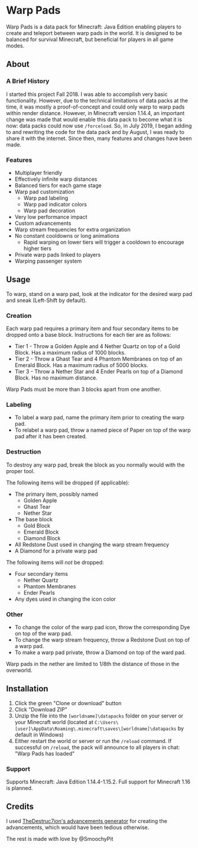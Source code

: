 # Warp Pads

Warp Pads is a data pack for Minecraft: Java Edition enabling players to create and teleport between warp pads in the world. It is designed to be balanced for survival Minecraft, but beneficial for players in all game modes.

## About

### A Brief History

I started this project Fall 2018. I was able to accomplish very basic functionality. However, due to the technical limitations of data packs at the time, it was mostly a proof-of-concept and could only warp to warp pads within render distance. However, in Minecraft version 1.14.4, an important change was made that would enable this data pack to become what it is now: data packs could now use `/forceload`. So, in July 2019, I began adding to and rewriting the code for the data pack and by August, I was ready to share it with the internet. Since then, many features and changes have been made.

### Features

* Multiplayer friendly
* Effectively infinite warp distances
* Balanced tiers for each game stage
* Warp pad customization
    * Warp pad labeling
    * Warp pad indicator colors
    * Warp pad decoration
* Very low performance impact
* Custom advancements
* Warp stream frequencies for extra organization
* No constant cooldowns or long animations
    * Rapid warping on lower tiers will trigger a cooldown to encourage higher tiers
* Private warp pads linked to players
* Warping passenger system

## Usage

To warp, stand on a warp pad, look at the indicator for the desired warp pad and sneak (Left-Shift by default).

### Creation

Each warp pad requires a primary item and four secondary items to be dropped onto a base block. Instructions for each tier are as follows:
* Tier 1 - Throw a Golden Apple and 4 Nether Quartz on top of a Gold Block. Has a maximum radius of 1000 blocks.
* Tier 2 - Throw a Ghast Tear and 4 Phantom Membranes on top of an Emerald Block. Has a maximum radius of 5000 blocks.
* Tier 3 - Throw a Nether Star and 4 Ender Pearls on top of a Diamond Block. Has no maximum distance.

Warp Pads must be more than 3 blocks apart from one another.

### Labeling 

* To label a warp pad, name the primary item prior to creating the warp pad.
* To relabel a warp pad, throw a named piece of Paper on top of the warp pad after it has been created.

### Destruction

To destroy any warp pad, break the block as you normally would with the proper tool.

The following items will be dropped (if applicable):
* The primary item, possibly named
    * Golden Apple
    * Ghast Tear
    * Nether Star
* The base block
    * Gold Block
    * Emerald Block
    * Diamond Block
* All Redstone Dust used in changing the warp stream frequency
* A Diamond for a private warp pad

The following items will *not* be dropped:
* Four secondary items
    * Nether Quartz
    * Phantom Membranes
    * Ender Pearls
* Any dyes used in changing the icon color

### Other

* To change the color of the warp pad icon, throw the corresponding Dye on top of the warp pad.
* To change the warp stream frequency, throw a Redstone Dust on top of a warp pad.
* To make a warp pad private, throw a Diamond on top of the ward pad.

Warp pads in the nether are limited to 1/8th the distance of those in the overworld.

## Installation

1. Click the green "Clone or download" button
2. Click "Download ZIP"
3. Unzip the file into the `[worldname]\datapacks` folder on your server or your Minecraft world (located at `C:\Users\[user]\AppData\Roaming\.minecraft\saves\[worldname]\datapacks` by default in Windows)
4. Either restart the world or server or run the `/reload` command. If successful on `/reload`, the pack will announce to all players in chat: "Warp Pads has loaded"

### Support

Supports Minecraft: Java Edition 1.14.4-1.15.2. Full support for Minecraft 1.16 is planned.

## Credits

I used [TheDestruc7ion's advancements generator](https://advancements.thedestruc7i0n.ca/) for creating the advancements, which would have been tedious otherwise.

The rest is made with love by @SmoochyPit